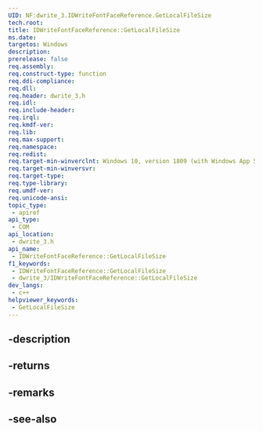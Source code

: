 ```yaml
---
UID: NF:dwrite_3.IDWriteFontFaceReference.GetLocalFileSize
tech.root: 
title: IDWriteFontFaceReference::GetLocalFileSize
ms.date: 
targetos: Windows
description: 
prerelease: false
req.assembly: 
req.construct-type: function
req.ddi-compliance: 
req.dll: 
req.header: dwrite_3.h
req.idl: 
req.include-header: 
req.irql: 
req.kmdf-ver: 
req.lib: 
req.max-support: 
req.namespace: 
req.redist: 
req.target-min-winverclnt: Windows 10, version 1809 (with Windows App SDK 0.5 or later)
req.target-min-winversvr: 
req.target-type: 
req.type-library: 
req.umdf-ver: 
req.unicode-ansi: 
topic_type:
 - apiref
api_type:
 - COM
api_location:
 - dwrite_3.h
api_name:
 - IDWriteFontFaceReference::GetLocalFileSize
f1_keywords:
 - IDWriteFontFaceReference::GetLocalFileSize
 - dwrite_3/IDWriteFontFaceReference::GetLocalFileSize
dev_langs:
 - c++
helpviewer_keywords:
 - GetLocalFileSize
---
```


## -description

## -returns

## -remarks

## -see-also

